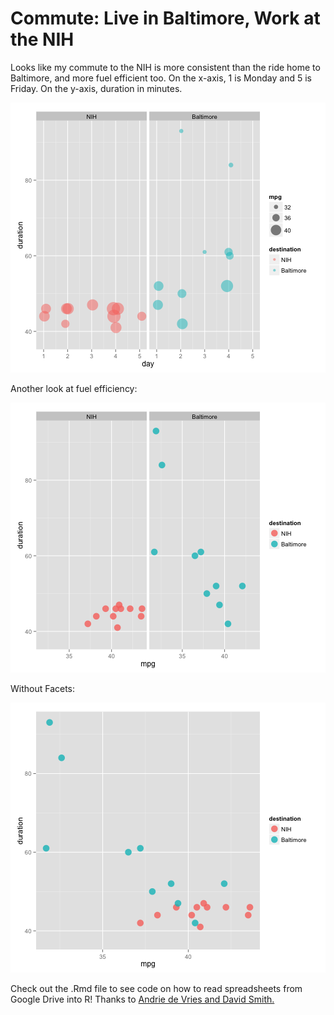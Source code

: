 Commute:  Live in Baltimore, Work at the NIH
========================================================

Looks like my commute to the NIH is more consistent than the ride home to Baltimore, and more fuel efficient too.  On the x-axis, 1 is Monday and 5 is Friday.  On the y-axis, duration in minutes.

![plot of chunk unnamed-chunk-1](figure/unnamed-chunk-1.png) 

Another look at fuel efficiency:

![plot of chunk unnamed-chunk-2](figure/unnamed-chunk-2.png) 

Without Facets:

![plot of chunk unnamed-chunk-3](figure/unnamed-chunk-3.png) 



Check out the .Rmd file to see code on how to read spreadsheets from Google Drive into R!  Thanks to [Andrie de Vries and David Smith.](http://blog.revolutionanalytics.com/2014/06/reading-data-from-the-new-version-of-google-spreadsheets.html
)
